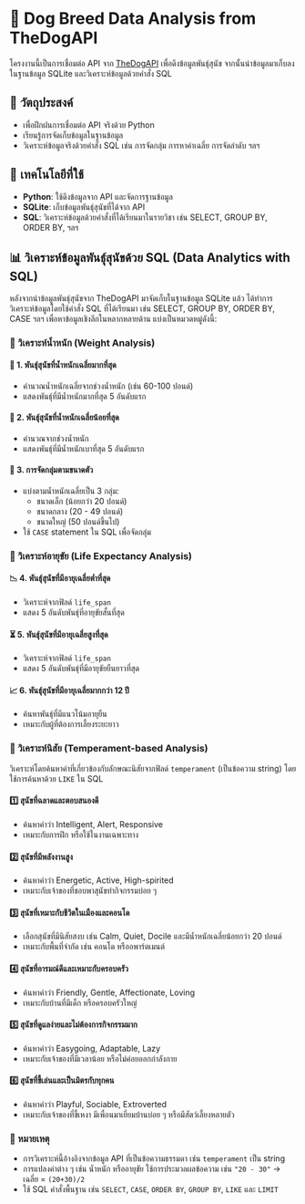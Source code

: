 # 🐶 Dog Breed Data Analysis from TheDogAPI

โครงงานนี้เป็นการเชื่อมต่อ API จาก [TheDogAPI](https://thedogapi.com) เพื่อดึงข้อมูลพันธุ์สุนัข จากนั้นนำข้อมูลมาเก็บลงในฐานข้อมูล SQLite และวิเคราะห์ข้อมูลด้วยคำสั่ง SQL

## 📌 วัตถุประสงค์
- เพื่อฝึกฝนการเชื่อมต่อ API จริงด้วย Python
- เรียนรู้การจัดเก็บข้อมูลในฐานข้อมูล
- วิเคราะห์ข้อมูลจริงด้วยคำสั่ง SQL เช่น การจัดกลุ่ม การหาค่าเฉลี่ย การจัดลำดับ ฯลฯ



## 🧰 เทคโนโลยีที่ใช้
- **Python**: ใช้ดึงข้อมูลจาก API และจัดการฐานข้อมูล
- **SQLite**: เก็บข้อมูลพันธุ์สุนัขที่ได้จาก API
- **SQL**: วิเคราะห์ข้อมูลด้วยคำสั่งที่ได้เรียนมาในรายวิชา เช่น SELECT, GROUP BY, ORDER BY, ฯลฯ



## 📊 วิเคราะห์ข้อมูลพันธุ์สุนัขด้วย SQL (Data Analytics with SQL)

หลังจากนำข้อมูลพันธุ์สุนัขจาก TheDogAPI มาจัดเก็บในฐานข้อมูล SQLite แล้ว ได้ทำการวิเคราะห์ข้อมูลโดยใช้คำสั่ง SQL ที่ได้เรียนมา เช่น SELECT, GROUP BY, ORDER BY, CASE ฯลฯ เพื่อหาข้อมูลเชิงลึกในหลากหลายด้าน แบ่งเป็นหมวดหมู่ดังนี้:

### 🔸 วิเคราะห์น้ำหนัก (Weight Analysis)

#### 🐾 1. พันธุ์สุนัขที่น้ำหนักเฉลี่ยมากที่สุด
- คำนวณน้ำหนักเฉลี่ยจากช่วงน้ำหนัก (เช่น 60-100 ปอนด์)
- แสดงพันธุ์ที่มีน้ำหนักมากที่สุด 5 อันดับแรก

#### 🐾 2. พันธุ์สุนัขที่น้ำหนักเฉลี่ยน้อยที่สุด
- คำนวณจากช่วงน้ำหนัก
- แสดงพันธุ์ที่มีน้ำหนักเบาที่สุด 5 อันดับแรก

#### 🐾 3. การจัดกลุ่มตามขนาดตัว
- แบ่งตามน้ำหนักเฉลี่ยเป็น 3 กลุ่ม:
  - ขนาดเล็ก (น้อยกว่า 20 ปอนด์)
  - ขนาดกลาง (20 - 49 ปอนด์)
  - ขนาดใหญ่ (50 ปอนด์ขึ้นไป)
- ใช้ `CASE` statement ใน SQL เพื่อจัดกลุ่ม

### 🔸 วิเคราะห์อายุขัย (Life Expectancy Analysis)

#### 📉 4. พันธุ์สุนัขที่มีอายุเฉลี่ยต่ำที่สุด
- วิเคราะห์จากฟิลด์ `life_span`
- แสดง 5 อันดับพันธุ์ที่อายุขัยสั้นที่สุด

#### ⏳ 5. พันธุ์สุนัขที่มีอายุเฉลี่ยสูงที่สุด
- วิเคราะห์จากฟิลด์ `life_span`
- แสดง 5 อันดับพันธุ์ที่มีอายุขัยยืนยาวที่สุด

#### 📈 6. พันธุ์สุนัขที่มีอายุเฉลี่ยมากกว่า 12 ปี
- ค้นหาพันธุ์ที่มีแนวโน้มอายุยืน
- เหมาะกับผู้ที่ต้องการเลี้ยงระยะยาว

### 🔸 วิเคราะห์นิสัย (Temperament-based Analysis)

วิเคราะห์โดยค้นหาคำที่เกี่ยวข้องกับลักษณะนิสัยจากฟิลด์ `temperament` (เป็นข้อความ string) โดยใช้การค้นหาด้วย `LIKE` ใน SQL

#### 1️⃣ สุนัขที่ฉลาดและตอบสนองดี
- ค้นหาคำว่า Intelligent, Alert, Responsive
- เหมาะกับการฝึก หรือใช้ในงานเฉพาะทาง

#### 2️⃣ สุนัขที่มีพลังงานสูง
- ค้นหาคำว่า Energetic, Active, High-spirited
- เหมาะกับเจ้าของที่ชอบพาสุนัขทำกิจกรรมบ่อย ๆ

#### 3️⃣ สุนัขที่เหมาะกับชีวิตในเมืองและคอนโด
- เลือกสุนัขที่มีนิสัยสงบ เช่น Calm, Quiet, Docile และมีน้ำหนักเฉลี่ยน้อยกว่า 20 ปอนด์
- เหมาะกับพื้นที่จำกัด เช่น คอนโด หรืออพาร์ตเมนต์

#### 4️⃣ สุนัขที่อารมณ์ดีและเหมาะกับครอบครัว
- ค้นหาคำว่า Friendly, Gentle, Affectionate, Loving
- เหมาะกับบ้านที่มีเด็ก หรือครอบครัวใหญ่

#### 5️⃣ สุนัขที่ดูแลง่ายและไม่ต้องการกิจกรรมมาก
- ค้นหาคำว่า Easygoing, Adaptable, Lazy
- เหมาะกับเจ้าของที่มีเวลาน้อย หรือไม่ค่อยออกกำลังกาย

#### 6️⃣ สุนัขที่ขี้เล่นและเป็นมิตรกับทุกคน
- ค้นหาคำว่า Playful, Sociable, Extroverted
- เหมาะกับเจ้าของที่ขี้เหงา มีเพื่อนมาเยี่ยมบ้านบ่อย ๆ หรือมีสัตว์เลี้ยงหลายตัว


### 📌 หมายเหตุ

- การวิเคราะห์นี้อ้างอิงจากข้อมูล API ที่เป็นข้อความธรรมดา เช่น `temperament` เป็น string
- การแปลงค่าต่าง ๆ เช่น น้ำหนัก หรืออายุขัย ใช้การประมวลผลข้อความ เช่น `"20 - 30"` → เฉลี่ย = `(20+30)/2`
- ใช้ SQL คำสั่งพื้นฐาน เช่น `SELECT`, `CASE`, `ORDER BY`, `GROUP BY`, `LIKE` และ `LIMIT`


